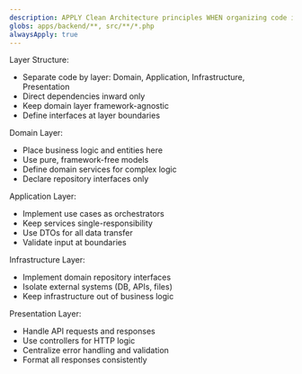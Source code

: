 ```yaml
---
description: APPLY Clean Architecture principles WHEN organizing code in backend
globs: apps/backend/**, src/**/*.php
alwaysApply: true
---
```


Layer Structure:

- Separate code by layer: Domain, Application, Infrastructure, Presentation
- Direct dependencies inward only
- Keep domain layer framework-agnostic
- Define interfaces at layer boundaries

Domain Layer:

- Place business logic and entities here
- Use pure, framework-free models
- Define domain services for complex logic
- Declare repository interfaces only

Application Layer:

- Implement use cases as orchestrators
- Keep services single-responsibility
- Use DTOs for all data transfer
- Validate input at boundaries

Infrastructure Layer:

- Implement domain repository interfaces
- Isolate external systems (DB, APIs, files)
- Keep infrastructure out of business logic

Presentation Layer:

- Handle API requests and responses
- Use controllers for HTTP logic
- Centralize error handling and validation
- Format all responses consistently
